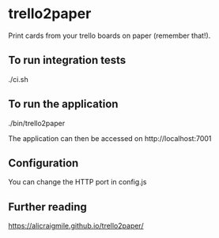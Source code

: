 # trello2paper

Print cards from your trello boards on paper (remember that!).

To run integration tests
------------------------

./ci.sh

To run the application
----------------------

./bin/trello2paper

The application can then be accessed on http://localhost:7001

Configuration
-------------

You can change the HTTP port in config.js

Further reading
---------------

https://alicraigmile.github.io/trello2paper/

